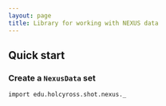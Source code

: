 ```yaml
---
layout: page
title: Library for working with NEXUS data
---
```



## Quick start

### Create a `NexusData` set

```scala:mdoc
import edu.holcyross.shot.nexus._

```
